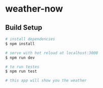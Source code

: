 # weather-now

## Build Setup

```bash
# install dependencies
$ npm install

# serve with hot reload at localhost:3000
$ npm run dev

# to run testes
$ npm run test

# this app will show you the weather
```